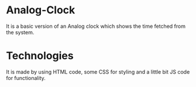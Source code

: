 # Analog-Clock
It is a basic version of an Analog clock which shows the time fetched from the system.
# Technologies
It is made by using HTML code, some CSS for styling and a little bit JS code for functionality.
